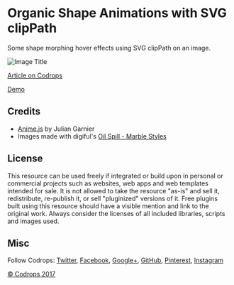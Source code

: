 # Organic Shape Animations with SVG clipPath

Some shape morphing hover effects using SVG clipPath on an image.

![Image Title](link)

[Article on Codrops](https://tympanus.net/codrops/?p=31563)

[Demo](https://tympanus.net/Development/OrganicShapeAnimations/)

## Credits

- [Anime.js](anime-js.com) by Julian Garnier
- Images made with digiful's [Oil Spill - Marble Styles](https://creativemarket.com/digiful/1488045-Oil-Spill-Marbled-Styles)

## License
This resource can be used freely if integrated or build upon in personal or commercial projects such as websites, web apps and web templates intended for sale. It is not allowed to take the resource "as-is" and sell it, redistribute, re-publish it, or sell "pluginized" versions of it. Free plugins built using this resource should have a visible mention and link to the original work. Always consider the licenses of all included libraries, scripts and images used.

## Misc

Follow Codrops: [Twitter](http://www.twitter.com/codrops), [Facebook](http://www.facebook.com/codrops), [Google+](https://plus.google.com/101095823814290637419), [GitHub](https://github.com/codrops), [Pinterest](http://www.pinterest.com/codrops/), [Instagram](https://www.instagram.com/codropsss/)


[© Codrops 2017](http://www.codrops.com)






